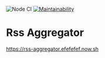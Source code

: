 ![Node CI](https://github.com/Efefefef/frontend-project-lvl3/workflows/Node%20CI/badge.svg)
[![Maintainability](https://api.codeclimate.com/v1/badges/17fd1c83116d9677f304/maintainability)](https://codeclimate.com/github/Efefefef/frontend-project-lvl3/maintainability)

<h1>Rss Aggregator</h1>

https://rss-aggregator.efefefef.now.sh
